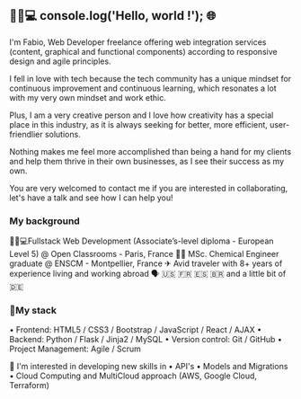 
## 👨🏻💻 console.log('Hello, world !'); 🌐

I'm Fabio, Web Developer freelance offering web integration services (content, graphical and functional components) according to responsive design and agile principles.

I fell in love with tech because the tech community has a unique mindset for continuous improvement and continuous learning, which resonates a lot with my very own mindset and work ethic.

Plus, I am a very creative person and I love how creativity has a special place in this industry, as it is always seeking for better, more efficient, user-friendlier solutions.

Nothing makes me feel more accomplished than being a hand for my clients and help them thrive in their own businesses, as I see their success as my own.

You are very welcomed to contact me if you are interested in collaborating, let's have a talk and see how I can help you!


### My background
 👨🏻💻Fullstack Web Development (Associate’s-level diploma - European Level 5) @ Open Classrooms - Paris, France
👷🏻 MSc. Chemical Engineer graduate @ ENSCM - Montpellier, France
✈ Avid traveler with 8+ years of experience living and working abroad
🗣 🇺🇸 🇫🇷 🇪🇸 🇧🇷 and a little bit of 🇩🇪

### 🧰My stack
• Frontend: HTML5 / CSS3 / Bootstrap / JavaScript / React / AJAX
• Backend: Python / Flask / Jinja2 / MySQL
• Version control: Git / GitHub
• Project Management: Agile / Scrum

🤔 I'm interested in developing new skills in
• API's
• Models and Migrations
• Cloud Computing and MultiCloud approach (AWS, Google Cloud, Terraform)

<!--
**fabalvesfr/fabalvesfr** is a ✨ _special_ ✨ repository because its `README.md` (this file) appears on your GitHub profile.

Here are some ideas to get you started:

- 🔭 I’m currently working on ...
- 🌱 I’m currently learning ...
- 👯 I’m looking to collaborate on ...
- 🤔 I’m looking for help with ...
- 💬 Ask me about ...
- 📫 How to reach me: ...
- 😄 Pronouns: ...
- ⚡ Fun fact: ...
-->
